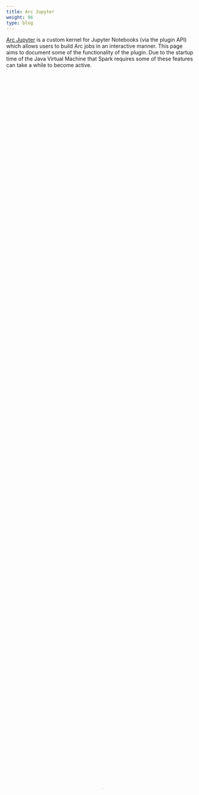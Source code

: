 ```yaml
---
title: Arc Jupyter
weight: 96
type: blog
---
```


[Arc Jupyter](https://github.com/tripl-ai/arc-jupyter) is a custom kernel for Jupyter Notebooks (via the plugin API) which allows users to build Arc jobs in an interactive manner. This page aims to document some of the functionality of the plugin. Due to the startup time of the Java Virtual Machine that Spark requires some of these features can take a while to become active.

<video style="padding-top: 10px; outline: none;" preload="none" src="/img/arc-notebook.mp4" poster="/img/arc-notebook.png" controls width="100%" height="100%"></video>

## Magics

Arc Jupyter provides some `magic` commands to make developing notebooks easier.

| Magic | Description |
|----------|----------|
|`%conf`|Allows setting Arc Jupyter configuration variables.|
|`%configexecute`|Shorthand for executing a [ConfigExecute](/execute/#configexecute) stage. Expects a single line configuration then a SQL statement. This can be used to generate runtime variables from data.|
|`%env`|Allows setting Arc Jupyter environment variables as key/value pairs. E.g. `ETL_CONF_BASE_DIR=/home/jovyan/tutorial` to set the `ETL_CONF_BASE_DIR` variable.|
|`%list`|Allows listing files in a directory. Expects directory to be passed in second line.|
|`%log`|Shorthand for executing a [LogExecute](/execute/#logexecute) stage. Expects a single line configuration then a SQL statement.|
|`%metadata`|Display an Arc metadata dataset for the input view.|
|`%metadatafilter`|Shorthand for executing a [MetadataFilterTransform](/transform/#metadatafiltertransform) stage. Expects a single line configuration then a SQL statement.|
|`%metadatavalidate`|Shorthand for executing a [MetadataValidate](/validate/#metadatavalidate) stage. Expects a single line configuration then a SQL statement.|
|`%schema`|Display a JSON formatted schema for the input view.|
|`%secret`|Allows entering runtime secrets which are not saved.|
|`%sql`|Shorthand for executing a [SQLTransform](/transform/#sqltransform) stage. Expects a single line configuration then a SQL statement. As views are registered (by stages like [SQLTransform](/transform/#sqltransform) they will be added to this list to rapidly generate select statements for all columns (including nested values).|
|`%sqlvalidate`|Shorthand for executing a [SQLValidate](/validate/#sqlvalidate) stage. Expects a single line configuration then a SQL statement.|
|`%version`|Print Arc Jupyter version information.|

### Example

<video style="padding-top: 10px; outline: none;" preload="none" src="/img/arc-jupyter-magics.mp4" poster="/img/arc-jupyter-magics.png" controls width="100%" height="100%"></video>

## Completer

Arc Jupyter provides `Completer` functionality to help rapidly develop jobs. This functionality relies on the Spark Kernel having started so will only work after at least one stage has executed.

To execute this start typing some letters and press the `tab` key to invoke the `Completer` functionality. The arrow keys and the `enter` button can be used to select an item. Additionally the link icon on the right of the box can be clicked to link to external documentation.

This functionality is part of the Arc plugin functionality so can be automatically added with any custom extensions you develop if the `JupyterCompleter` trait is implemented.

### Example

<video style="padding-top: 10px; outline: none;" preload="none" src="/img/arc-jupyter-completer.mp4" poster="/img/arc-jupyter-completer.png" controls width="100%" height="100%"></video>